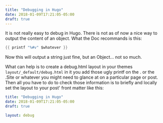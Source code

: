 ```yaml
---
title: "Debugging in Hugo"
date: 2018-01-09T17:21:05-05:00
draft: true
---
```


It is not really easy to debug in Hugo. There is not as of now a nice way to output the content of an object. What the Doc recommands is this:

~~~go
{{ printf "%#v" $whatever }}
~~~

Now this will output a string just fine, but an Object... not so much.

What can help is to create a debug.html layout in your themes `layout/_default/debug.html`
in it you add those ugly printf on the . or the .Site or whatever you might need to glance at on a particular page or post.
Then all you have to do to check those information is to briefly and locally set the layout to your post' front matter like this:

~~~yaml
title: "Debugging in Hugo"
date: 2018-01-09T17:21:05-05:00
draft: true

layout: debug
~~~